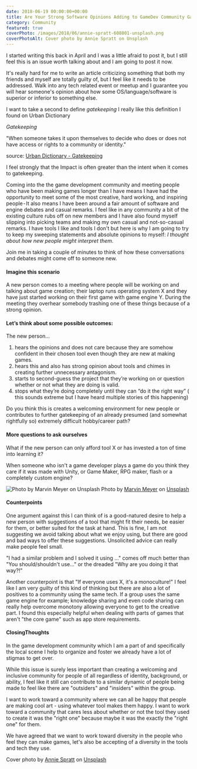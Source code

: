 ```yaml
---
date: 2018-06-19 00:00:00+00:00
title: Are Your Strong Software Opinions Adding to GameDev Community Gatekeeping?
category: Community
featured: true
coverPhoto: /images/2018/06/annie-spratt-608001-unsplash.png
coverPhotoAlt: Cover photo by Annie Spratt on Unsplash
---
```


I started writing this back in April and I was a little afraid to post it, but I still feel this is an issue worth talking about and I am going to post it now.

It's really hard for me to write an article criticizing something that both my friends and myself are totally guilty of, but I feel like it needs to be addressed. Walk into any tech related event or meetup and I guarantee you will hear someone's opinion about how some OS/language/software is superior or inferior to something else.

I want to take a second to define *gatekeeping*
I really like this definition I found on Urban Dictionary

*Gatekeeping*

"When someone takes it upon themselves to decide who does or does not have access or rights to a community or identity."

source: [Urban Dictionary - Gatekeeping](https://www.urbandictionary.com/define.php?term=Gatekeeping)

I feel strongly that the Impact is often greater than the intent when it comes to gatekeeping.

Coming into the the game development community and meeting people who have been making games longer than I have means I have had the opportunity to meet some of the most creative, hard working, and inspiring people - It also means I have been around a fair amount of software and engine debates and casual remarks. I feel like in any community a bit of the existing culture rubs off on new members and I have also found myself slipping into picking teams and making my own casual and not-so-casual remarks. I have tools I like and tools I don't but here is why I am going to try to keep my sweeping statements and absolute opinions to myself: *I thought about how new people might interpret them.*

Join me in taking a couple of minutes to think of how these conversations and debates might come off to someone new.


#### Imagine this scenario

A new person comes to a meeting where people will be working on and talking about game creation; their laptop runs operating system X and they have just started working on their first game with game engine Y. During the meeting they overhear somebody trashing one of these things because of a strong opinion.

#### Let’s think about some possible outcomes:
The new person...

1. hears the opinions and does not care because they are somehow confident in their chosen tool even though they are new at making games.
2. hears this and also has strong opinion about tools and chimes in creating further unnecessary antagonism.
3. starts to second-guess the project that they’re working on or question whether or not what they are doing is valid.
4. stops what they’re doing completely until they can “do it the right way” ( this sounds extreme but I have heard multiple stories of this happening)

Do you think this is creates a welcoming environment for new people or contributes to further gatekeeping of an already presumed (and somewhat rightfully so) extremely difficult hobby/career path?


#### More questions to ask ourselves

What if the new person can only afford tool X or has invested a ton of time into learning it?

When someone who isn't a game developer plays a game do you think they care if it was made with Unity, or Game Maker, RPG maker, flash or a completely custom engine?

![Photo by Marvin Meyer on Unsplash](/images/2018/06/marvin-meyer-571072-unsplash.png)
Photo by [Marvin Meyer](https://unsplash.com/@marvelous) on [Unsplash](https://unsplash.com/)


#### Counterpoints

One argument against this I can think of is a good-natured desire to help a new person with suggestions of a tool that might fit their needs, be easier for them, or better suited for the task at hand. This is fine, I am not suggesting we avoid talking about what we enjoy using, but there are good and bad ways to offer these suggestions. Unsolicited advice can really make people feel small.

"I had a similar problem and I solved it using …" comes off much better than "You should/shouldn't use…" or the dreaded "Why are you doing it that way?!"

Another counterpoint is that "If everyone uses X, it's a monoculture!" I feel like I am very guilty of this kind of thinking but there are also a lot of positives to a community using the same tech. If a group uses the same game engine for example; knowledge sharing and even code sharing can really help overcome monotony allowing everyone to get to the creative part. I found this especially helpful when dealing with parts of games that aren't "the core game" such as app store requirements.

#### ClosingThoughts

In the game development community which I am a part of and specifically the local scene I help to organize and foster we already have a lot of stigmas to get over.

While this issue is surely less important than creating a welcoming and inclusive community for people of all regardless of identity, background, or ability, I feel like it still can contribute to a similar dynamic of people being made to feel like there are "outsiders" and "insiders" within the group.

I want to work toward a community where we can all be happy that people are making cool art - using whatever tool makes them happy. I want to work toward a community that cares less about whether or not the tool they used to create it was the "right one" because maybe it was the exactly the "right one" for them.

We have agreed that we want to work toward diversity in the people who feel they can make games, let's also be accepting of a diversity in the tools and tech they use.


Cover photo by [Annie Spratt](https://unsplash.com/@anniespratt) on [Unsplash](https://unsplash.com/)
